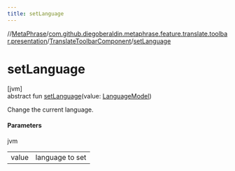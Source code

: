 ```yaml
---
title: setLanguage
---
```

//[MetaPhrase](../../../index.html)/[com.github.diegoberaldin.metaphrase.feature.translate.toolbar.presentation](../index.html)/[TranslateToolbarComponent](index.html)/[setLanguage](set-language.html)



# setLanguage



[jvm]\
abstract fun [setLanguage](set-language.html)(value: [LanguageModel](../../com.github.diegoberaldin.metaphrase.domain.language.data/-language-model/index.html))



Change the current language.



#### Parameters


jvm

| | |
|---|---|
| value | language to set |




